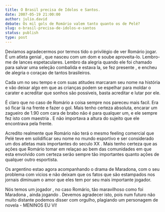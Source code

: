 ```yaml
---
title: O Brasil precisa de Idolos e Santos.
date: 2007-05-19 21:00:00
author: julio.david
debate: Os mil gols de Romário valem tanto quanto os de Pelé?
slug: o-brasil-precisa-de-idolos-e-santos
status: publish 
type: post
---
```


Deviamos agradecermos por termos tido o privilégio de ver Romário jogar. É um atleta genial , que nasceu com um dom e soube aproveita-lo. Lembro-me de lances espetaculares. Lembro da alegria quando ele foi chamado para salvar uma seleção combalida e estava la, se fez presente , e encheu de alegria o coraçao de tantos brasileiros.   

Cada um no seu tempo e com suas atitudes marcaram seu nome na história e vão deixar algo em que as crianças podem se espelhar para moldar o carater e acreditar que sonhos são possiveis, basta acreditar e lutar por ele.   

É claro que no caso de Romário a coisa sempre nos pareceu mais facil. Era só ficar lá na frente e fazer o gol. Mais tenho certeza absoluta, encarar um zagueiro de 1.90 com cara de brabo não é para qualquer um, e ele sempre fez isto com maestria . E não importava a altura do sujeito que ele encontrava pela frente.  

Acredito realmente que Romário não terá o mesmo feeling comercial que Pelé teve em solidificar seu nome no mundo esportivo e ser considerado um dos atletas mais importantes do seculo XX . Mais tenho certeza que as ações que Romário tomar em relaçao ao bem das comunidades em que esta envolvido com certeza serão sempre tão importantes quanto ações de qualquer outro esportista.  

Os argentino estao agora acompanhando o drama de Maradona, com o seu problema com vicios e não deixam que os fatos que são estampados nos jornais diminuam o amor que eles tem por seu mais importante jogador.   

Nós temos um jogador , no caso Romário, tão maravilhoso como foi Maradona , ainda jogando . Devemos agradecer isto, pois num futuro não muito distante podemos disser com orgulho, plagiando um personagem de novela - MENINOS EU VI!
